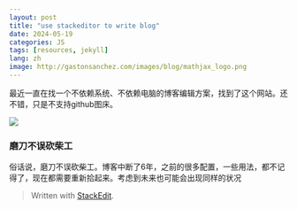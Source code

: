 ```yaml
---
layout: post
title: "use stackeditor to write blog"
date: 2024-05-19
categories: JS
tags: [resources, jekyll]
lang: zh
image: http://gastonsanchez.com/images/blog/mathjax_logo.png
---
```


最近一直在找一个不依赖系统、不依赖电脑的博客编辑方案，找到了这个网站。还不错，只是不支持github图床。
<!--more-->

<img class="centered" src="https://www.mathjax.org/badge/mj-logo.svg" />

### 磨刀不误砍柴工

俗话说，磨刀不误砍柴工。博客中断了6年，之前的很多配置，一些用法，都不记得了，现在都需要重新拾起来。考虑到未来也可能会出现同样的状况

> Written with [StackEdit](https://stackedit.io/).
<!--stackedit_data:
eyJoaXN0b3J5IjpbLTIxMDU3MjEwMzNdfQ==
-->